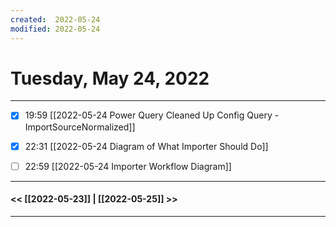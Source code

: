 ```yaml
---
created:  2022-05-24
modified: 2022-05-24
---
```

# Tuesday, May 24, 2022
---

- [x] 19:59 [[2022-05-24 Power Query Cleaned Up Config Query - ImportSourceNormalized]]
- [x] 22:31 [[2022-05-24 Diagram of What Importer Should Do]]
- [ ] 22:59 [[2022-05-24 Importer Workflow Diagram]]



---
#### << [[2022-05-23]] | [[2022-05-25]] >>
---

